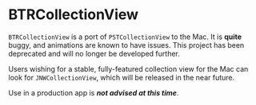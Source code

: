 BTRCollectionView
=================

`BTRCollectionView` is a port of `PSTCollectionView` to the Mac. It is **quite** buggy, and animations are known to have issues. This project has been deprecated and will no longer be developed further.

Users wishing for a stable, fully-featured collection view for the Mac can look for `JNWCollectionView`, which will be released in the near future.

Use in a production app is ***not advised at this time***.
